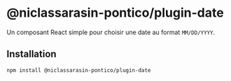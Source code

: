 # @niclassarasin-pontico/plugin-date

Un composant React simple pour choisir une date au format `MM/DD/YYYY`.

## Installation

```bash
npm install @niclassarasin-pontico/plugin-date